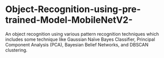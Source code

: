 # Object-Recognition-using-pre-trained-Model-MobileNetV2-
An object recognition using various pattern recognition techniques which includes some technique like Gaussian Naïve Bayes Classifier, Principal Component Analysis (PCA), Bayesian Belief Networks, and DBSCAN clustering.
